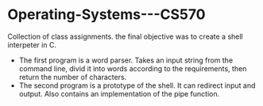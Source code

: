 # Operating-Systems---CS570
Collection of class assignments. the final objective was to create a shell interpeter in C.
- The first program is a word parser. Takes an input string from the command line, divid it into words according to the requirements, then return the number of characters.
- The second program is a prototype of the shell. It can redirect input and output. Also contains an implementation of the pipe function.
